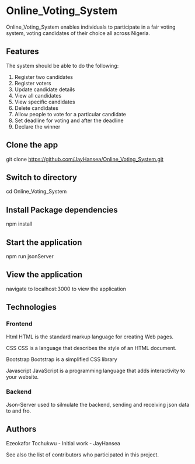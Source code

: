 # Online_Voting_System

Online_Voting_System enables individuals to participate in a fair voting system, voting candidates of their choice all across Nigeria.

## Features
The system should be able to do the following:
1. Register two candidates
2. Register voters
3. Update candidate details
4. View all candidates
5. View specific candidates
6. Delete candidates
7. Allow people to vote for a particular candidate
8. Set deadline for voting and after the deadline
9. Declare the winner

## Clone the app
git clone https://github.com/JayHansea/Online_Voting_System.git

## Switch to directory
cd Online_Voting_System

## Install Package dependencies
npm install

## Start the application
npm run jsonServer

## View the application
navigate to localhost:3000 to view the application

## Technologies
### Frontend
Html HTML is the standard markup language for creating Web pages.

CSS CSS is a language that describes the style of an HTML document.

Bootstrap Bootstrap is a simplified CSS library 

Javascript JavaScript is a programming language that adds interactivity to your website.

### Backend
Json-Server used to silmulate the backend, sending and receiving json data to and fro.

## Authors
Ezeokafor Tochukwu - Initial work - JayHansea

See also the list of contributors who participated in this project.
